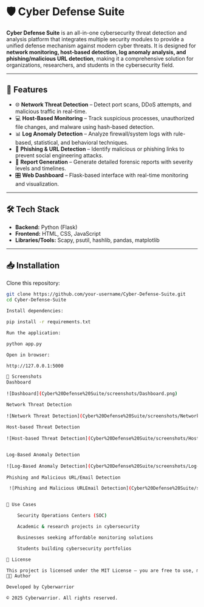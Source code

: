 # 🛡️ Cyber Defense Suite  

**Cyber Defense Suite** is an all-in-one cybersecurity threat detection and analysis platform that integrates multiple security modules to provide a unified defense mechanism against modern cyber threats. It is designed for **network monitoring, host-based detection, log anomaly analysis, and phishing/malicious URL detection**, making it a comprehensive solution for organizations, researchers, and students in the cybersecurity field.  

---

## 🚀 Features  

- 🌐 **Network Threat Detection** – Detect port scans, DDoS attempts, and malicious traffic in real-time.  
- 💻 **Host-Based Monitoring** – Track suspicious processes, unauthorized file changes, and malware using hash-based detection.  
- 📊 **Log Anomaly Detection** – Analyze firewall/system logs with rule-based, statistical, and behavioral techniques.  
- 🔗 **Phishing & URL Detection** – Identify malicious or phishing links to prevent social engineering attacks.  
- 📑 **Report Generation** – Generate detailed forensic reports with severity levels and timelines.  
- 🎛 **Web Dashboard** – Flask-based interface with real-time monitoring and visualization.  

---

## 🛠️ Tech Stack  

- **Backend:** Python (Flask)  
- **Frontend:** HTML, CSS, JavaScript  
- **Libraries/Tools:** Scapy, psutil, hashlib, pandas, matplotlib  

---

## 📥 Installation  

Clone this repository:  
```bash
git clone https://github.com/your-username/Cyber-Defense-Suite.git
cd Cyber-Defense-Suite

Install dependencies:

pip install -r requirements.txt

Run the application:

python app.py

Open in browser:

http://127.0.0.1:5000

📸 Screenshots
Dashboard
 
![Dashboard](Cyber%20Defense%20Suite/screenshots/Dashboard.png)

Network Threat Detection
 
![Network Threat Detection](Cyber%20Defense%20Suite/screenshots/Network%20Threat%20Detection.png)  
 
Host-based Threat Detection
 
![Host-based Threat Detection](Cyber%20Defense%20Suite/screenshots/Host-based%20Threat%20Detection.png)  


Log-Based Anomaly Detection
 
![Log-Based Anomaly Detection](Cyber%20Defense%20Suite/screenshots/Log-Based%20Anomaly%20Detection.png)
 
Phishing and Malicious URL/Email Detection

 ![Phishing and Malicious URLEmail Detection](Cyber%20Defense%20Suite/screenshots/Phishing%20and%20Malicious%20URLEmail%20Detection.png)  


📌 Use Cases

    Security Operations Centers (SOC)

    Academic & research projects in cybersecurity

    Businesses seeking affordable monitoring solutions

    Students building cybersecurity portfolios

📜 License

This project is licensed under the MIT License – you are free to use, modify, and distribute.
👨‍💻 Author

Developed by Cyberwarrior

© 2025 Cyberwarrior. All rights reserved.
